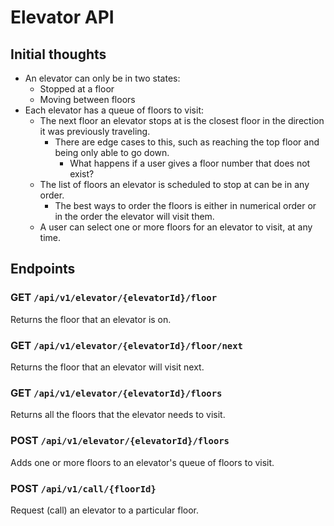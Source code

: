 # Elevator API

## Initial thoughts

- An elevator can only be in two states:
  - Stopped at a floor
  - Moving between floors
- Each elevator has a queue of floors to visit:
  - The next floor an elevator stops at is the closest floor in the direction
    it was previously traveling.
    - There are edge cases to this, such as reaching the top floor and being
      only able to go down.
      - What happens if a user gives a floor number that does not exist?
  - The list of floors an elevator is scheduled to stop at can be in any order.
    - The best ways to order the floors is either in numerical order or in the
      order the elevator will visit them.
  - A user can select one or more floors for an elevator to visit, at any time.

## Endpoints

### GET `/api/v1/elevator/{elevatorId}/floor`

Returns the floor that an elevator is on.

### GET `/api/v1/elevator/{elevatorId}/floor/next`

Returns the floor that an elevator will visit next.

### GET `/api/v1/elevator/{elevatorId}/floors`

Returns all the floors that the elevator needs to visit.

### POST `/api/v1/elevator/{elevatorId}/floors`

Adds one or more floors to an elevator's queue of floors to visit.

### POST `/api/v1/call/{floorId}`

Request (call) an elevator to a particular floor.